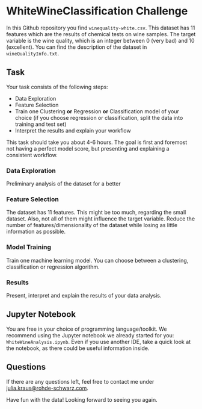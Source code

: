 # WhiteWineClassification Challenge 
In this Github repository you find `winequality-white.csv`. This dataset has 11 features which are the results of chemical tests on  wine samples. The target variable is the wine quality, which is an integer between 0 (very bad) and 10 (excellent). You can find the description of the dataset in `wineQualityInfo.txt`.

## Task
Your task consists of the following steps:
* Data Exploration
* Feature Selection
* Train one Clustering __or__ Regression __or__ Classification model of your choice (if you choose regression or classification, split the data into training and test set)
* Interpret the results and explain your workflow

This task should take you about 4-6 hours. The goal is first and foremost not having a perfect model score, but presenting and explaining a consistent workflow. 

### Data Exploration
Preliminary analysis of the dataset for a better 

### Feature Selection
The dataset has 11 features. This might be too much, regarding the small dataset. Also, not all of them might influence the target variable. Reduce the number of features/dimensionality of the dataset while losing as little information as possible.

### Model Training
Train one machine learning model. You can choose between a clustering, classification or regression algorithm. 

### Results
Present, interpret and explain the results of your data analysis.

## Jupyter Notebook
You are free in your choice of programming language/toolkit. We recommend using the Jupyter notebook we already started for you: `WhiteWineAnalysis.ipynb`. Even if you use another IDE, take a quick look at the notebook, as there could be useful information inside.

## Questions
If there are any questions left, feel free to contact me under julia.kraus@rohde-schwarz.com.

Have fun with the data! Looking forward to seeing you again.


